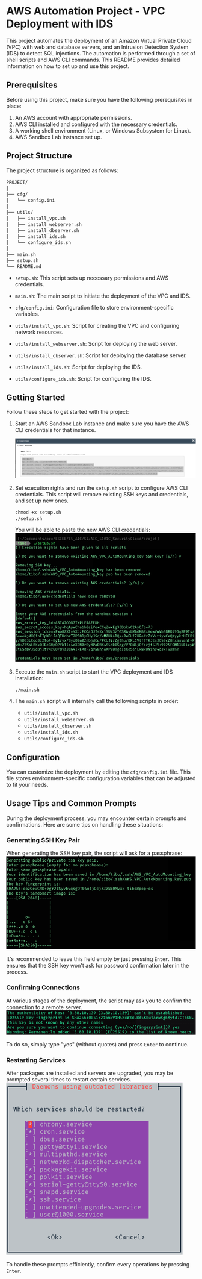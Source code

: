 # AWS Automation Project - VPC Deployment with IDS

This project automates the deployment of an Amazon Virtual Private Cloud (VPC) with web and database servers, and an Intrusion Detection System (IDS) to detect SQL injections. The automation is performed through a set of shell scripts and AWS CLI commands. This README provides detailed information on how to set up and use this project.

## Prerequisites

Before using this project, make sure you have the following prerequisites in place:

1. An AWS account with appropriate permissions.
2. AWS CLI installed and configured with the necessary credentials.
3. A working shell environment (Linux, or Windows Subsystem for Linux).
4. AWS Sandbox Lab instance set up.

## Project Structure

The project structure is organized as follows:

```
PROJECT/
│ 
├── cfg/
│   └── config.ini
│ 
├── utils/
│   ├── install_vpc.sh
│   ├── install_webserver.sh
│   ├── install_dbserver.sh
│   ├── install_ids.sh
│   └── configure_ids.sh
│
├── main.sh
├── setup.sh
└── README.md
```

- `setup.sh`: This script sets up necessary permissions and AWS credentials.

- `main.sh`: The main script to initiate the deployment of the VPC and IDS.

- `cfg/config.ini`: Configuration file to store environment-specific variables.

- `utils/install_vpc.sh`: Script for creating the VPC and configuring network resources.

- `utils/install_webserver.sh`: Script for deploying the web server.

- `utils/install_dbserver.sh`: Script for deploying the database server.

- `utils/install_ids.sh`: Script for deploying the IDS.

- `utils/configure_ids.sh`: Script for configuring the IDS.

## Getting Started

Follow these steps to get started with the project:

1. Start an AWS Sandbox Lab instance and make sure you have the AWS CLI credentials for that instance.

   ![AWS CLI credentials](images/AWS_CLI_credentials.png)

2. Set execution rights and run the `setup.sh` script to configure AWS CLI credentials. This script will remove existing SSH keys and credentials, and set up new ones. 

   ```
   chmod +x setup.sh
   ./setup.sh
   ```

   You will be able to paste the new AWS CLI credentials:
   ![Configure AWS CLI credentials](images/setup_sh.png)

3. Execute the `main.sh` script to start the VPC deployment and IDS installation:

   ```
   ./main.sh
   ```

4. The `main.sh` script will internally call the following scripts in order:
   - `utils/install_vpc.sh`
   - `utils/install_webserver.sh`
   - `utils/install_dbserver.sh`
   - `utils/install_ids.sh`
   - `utils/configure_ids.sh`   


## Configuration

You can customize the deployment by editing the `cfg/config.ini` file. 
This file stores environment-specific configuration variables that can be adjusted to fit your needs.

## Usage Tips and Common Prompts

During the deployment process, you may encounter certain prompts and confirmations. Here are some tips on handling these situations:

### Generating SSH Key Pair

When generating the SSH key pair, the script will ask for a passphrase:
![SSH key pair generation](images/ssh_empty_passphrase.png)

It's recommended to leave this field empty by just pressing `Enter`. 
This ensures that the SSH key won't ask for password confirmation later in the process.

### Confirming Connections

At various stages of the deployment, the script may ask you to confirm the connection to a remote server.
![Confirming connections](images/confirm_connections.png)

To do so, simply type "yes" (without quotes) and press `Enter` to continue.

### Restarting Services

After packages are installed and servers are upgraded, you may be prompted several times to restart certain services. 
![Restart of servers' services](images/service_restart.png)

To handle these prompts efficiently, confirm every operations by pressing `Enter`.